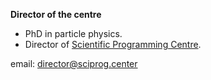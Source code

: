 **Director of the centre**

* PhD in particle physics.
* Director of [Scientific Programming Centre](/).

email: <a href="mailto:&#100;&#105;&#114;&#101;&#099;&#116;&#111;&#114;&#064;&#115;&#099;&#105;&#112;&#114;&#111;&#103;&#046;&#099;&#101;&#110;&#116;&#101;&#114;">&#100;&#105;&#114;&#101;&#099;&#116;&#111;&#114;&#064;&#115;&#099;&#105;&#112;&#114;&#111;&#103;&#046;&#099;&#101;&#110;&#116;&#101;&#114;</a>